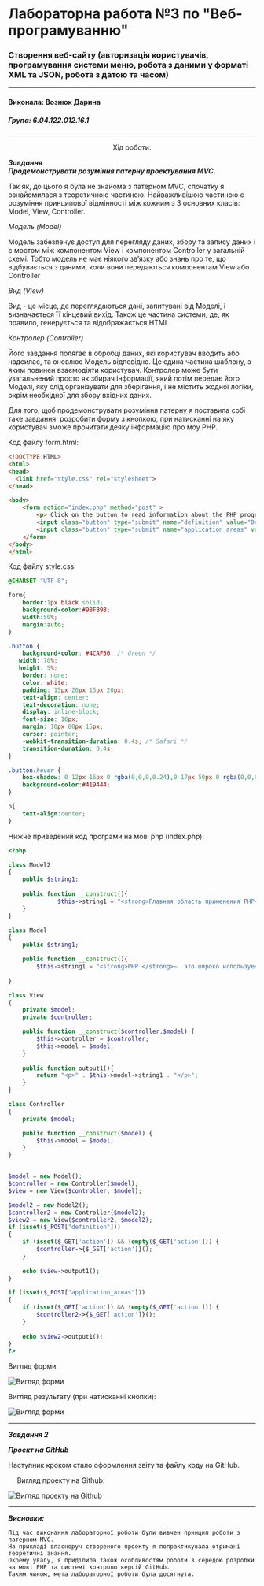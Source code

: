 # Лабораторна работа №3 по "Веб-програмуванню"
### Створення веб-сайту (авторизація користувачів, програмування системи меню, робота з даними у форматі XML та JSON, робота з датою та часом)

***
#### Виконала: Вознюк Дарина
##### Група: 6.04.122.012.16.1

***

<p align="center"><bold>
	Хід роботи:
	</bold></p>
	

***Завдання <br/>
  Продемонструвати розуміння патерну проектування MVC.<br/>***
    
  Так як, до цього я була не знайома з патерном MVC, спочатку я ознайомилася з теоретичною частиною. Найважливішою частиною є розуміння принципової відмінності між кожним з 3 основних класів: Model, View, Controller.
  
  *Модель (Model)*
  
Модель забезпечує доступ для перегляду даних, збору та запису даних і є мостом між компонентом View і компонентом Controller у загальній схемі.
Тобто модель не має ніякого зв’язку або знань про те, що відбувається з даними, коли вони передаються компонентам View або Controller

*Вид (View)*

Вид - це місце, де переглядаються дані, запитувані від Моделі, і визначається її кінцевий вихід. Також це частина системи, де, як правило, генерується та відображається HTML. 

*Контролер (Controller)*

Його завдання полягає в обробці даних, які користувач вводить або надсилає, та оновлює Модель відповідно. Це єдина частина шаблону, з яким повинен взаємодіяти користувач.
Контролер може бути узагальнений просто як збирач інформації, який потім передає його Моделі, яку слід організувати для зберігання, і не містить жодної логіки, окрім необхідної для збору вхідних даних.

Для того, щоб продемонструвати розуміння патерну я поставила собі таке завдання: розробити форму з кнопкою, при натисканні на яку користувач зможе прочитати деяку інформацію про моу PHP.

Код файлу form.html:


```html
<!DOCTYPE HTML>
<html>  
<head>
  <link href="style.css" rel="stylesheet">
</head>

<body>
    <form action="index.php" method="post" >      
        <p> Click on the button to read information about the PHP programming language!</p>
        <input class="button" type="submit" name="definition" value="Definition">           
        <input class="button" type="submit" name="application_areas" value="Application areas">    
    </form>
</body>
</html>
```

Код файлу style.css:

```css
@CHARSET "UTF-8";

form{
    border:1px black solid;
    background-color:#98FB98;
    width:50%;
    margin:auto;
}

.button {
    background-color: #4CAF50; /* Green */
   width: 70%;
   height: 5%;
    border: none;
    color: white;
    padding: 15px 20px 15px 20px;
    text-align: center;
    text-decoration: none;
    display: inline-block;
    font-size: 16px;
    margin: 10px 80px 15px;
    cursor: pointer;
    -webkit-transition-duration: 0.4s; /* Safari */
    transition-duration: 0.4s;
}

.button:hover {
    box-shadow: 0 12px 16px 0 rgba(0,0,0,0.24),0 17px 50px 0 rgba(0,0,0,0.19);
    background-color:#419444;
}

p{
    text-align:center;
}
```

   Нижче приведений код програми на мові php (index.php):  
   

```php
<?php

class Model2
{
    public $string1;
 
    public function __construct(){
              $this->string1 = "<strong>Главная область применения PHP</strong> - написание скриптов, работающих на стороне сервера; таким образом, PHP способен выполнять все то, что выполняет любая другая программа CGI, например, обрабатывать данные форм, генерировать динамические страницы или отсылать и принимать cookies.";
    }
}

class Model
{
    public $string1;

    public function __construct(){
        $this->string1 = "<strong>PHP </strong>—  это широко используемый язык сценариев общего назначения с открытым исходным кодом, разработанный в качестве инструмента для создания динамических веб-страниц и работы с базами данных.";
        
}

class View
{
    private $model;
    private $controller;

    public function __construct($controller,$model) {
        $this->controller = $controller;
        $this->model = $model;
    }
	
    public function output1(){
        return "<p>" . $this->model->string1 . "</p>";
    }
}

class Controller
{
    private $model;

    public function __construct($model) {
        $this->model = $model;
    }
}


$model = new Model();
$controller = new Controller($model);
$view = new View($controller, $model);

$model2 = new Model2();
$controller2 = new Controller($model2);
$view2 = new View($controller2, $model2);
if (isset($_POST["definition"]))
{
    if (isset($_GET['action']) && !empty($_GET['action'])) {
        $controller->{$_GET['action']}();
    }
    
    echo $view->output1();
}

if (isset($_POST["application_areas"]))
{
    if (isset($_GET['action']) && !empty($_GET['action'])) {
        $controller2->{$_GET['action']}();
    }
    
    echo $view2->output1();
}
?>
```

Вигляд форми:

![Вигляд форми](/LAB_2/Form.PNG)

Вигляд результату (при натисканні кнопки):

![Вигляд форми](/LAB_2/Result.PNG)



___

***Завдання 2***

***Проект на GitHub***

Наступник кроком стало оформлення звіту та файлу коду на GitHub.

 
Вигляд проекту на Github:

  ![Вигляд проекту на Github](/LAB_2/Git.PNG)
 
___

***Висновки:***

	Під час виконання лабораторної роботи були вивчен принцип роботи з патерном MVC.
	На прикладі власноруч створеного проекту я попрактикувала отримані теоретичні знання. 
	Окрему увагу, я приділила також особливостям роботи з середою розробки на мові PHP та системі контролю версій GitHub.
	Таким чином, мета лабораторної роботи була досягнута.
